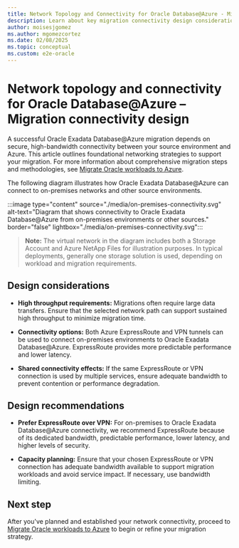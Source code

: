 ```yaml
---
title: Network Topology and Connectivity for Oracle Database@Azure - Migration Connectivity Design
description: Learn about key migration connectivity design considerations and detailed recommendations for Oracle Database@Azure, including best practices.
author: moisesjgomez
ms.author: mgomezcortez
ms.date: 02/08/2025
ms.topic: conceptual
ms.custom: e2e-oracle
---
```


# Network topology and connectivity for Oracle Database@Azure – Migration connectivity design

A successful Oracle Exadata Database@Azure migration depends on secure, high-bandwidth connectivity between your source environment and Azure. This article outlines foundational networking strategies to support your migration. For more information about comprehensive migration steps and methodologies, see [Migrate Oracle workloads to Azure](./oracle-migration-planning.md).

The following diagram illustrates how Oracle Exadata Database@Azure can connect to on-premises networks and other source environments.

:::image type="content" source="./media/on-premises-connectivity.svg" alt-text="Diagram that shows connectivity to Oracle Exadata Database@Azure from on-premises environments or other sources." border="false" lightbox="./media/on-premises-connectivity.svg":::

> **Note:** The virtual network in the diagram includes both a Storage Account and Azure NetApp Files for illustration purposes. In typical deployments, generally one storage solution is used, depending on workload and migration requirements.

## Design considerations

- **High throughput requirements:** Migrations often require large data transfers. Ensure that the selected network path can support sustained high throughput to minimize migration time.

- **Connectivity options:** Both Azure ExpressRoute and VPN tunnels can be used to connect on-premises environments to Oracle Exadata Database@Azure. ExpressRoute provides more predictable performance and lower latency.

- **Shared connectivity effects:** If the same ExpressRoute or VPN connection is used by multiple services, ensure adequate bandwidth to prevent contention or performance degradation.

## Design recommendations

- **Prefer ExpressRoute over VPN:** For on-premises to Oracle Exadata Database@Azure connectivity, we recommend ExpressRoute because of its dedicated bandwidth, predictable performance, lower latency, and higher levels of security.

- **Capacity planning:** Ensure that your chosen ExpressRoute or VPN connection has adequate bandwidth available to support migration workloads and avoid service impact. If necessary, use bandwidth limiting.

## Next step

After you've planned and established your network connectivity, proceed to [Migrate Oracle workloads to Azure](./oracle-migration-planning.md) to begin or refine your migration strategy.
